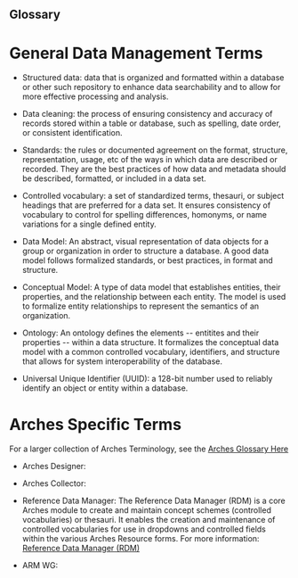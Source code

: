 
## Glossary

# General Data Management Terms

* Structured data: data that is organized and formatted within a database or other such repository to enhance data searchability and to allow for more effective processing and analysis.

* Data cleaning: the process of ensuring consistency and accuracy of records stored within a table or database, such as spelling, date order, or consistent identification.  

* Standards: the rules or documented agreement on the format, structure, representation, usage, etc of the ways in which data are described or recorded. They are the best practices of how data and metadata should be described, formatted, or included in a data set.

* Controlled vocabulary: a set of standardized terms, thesauri, or subject headings that are preferred for a data set. It ensures consistency of vocabulary to control for spelling differences, homonyms, or name variations for a single defined entity.

* Data Model: An abstract, visual representation of data objects for a group or organization in order to structure a database. A good data model follows formalized standards, or best practices, in format and structure.

* Conceptual Model: A type of data model that establishes entities, their properties, and the relationship between each entity. The model is used to formalize entity relationships to represent the semantics of an organization.

* Ontology: An ontology defines the elements -- entitites and their properties -- within a data structure. It formalizes the conceptual data model with a common controlled vocabulary, identifiers, and structure that allows for system interoperability of the database. 

* Universal Unique Identifier (UUID): a 128-bit number used to reliably identify an object or entity within a database.

# Arches Specific Terms

For a larger collection of Arches Terminology, see the [Arches Glossary Here](https://arches.readthedocs.io/en/stable/glossary/)

* Arches Designer: 

* Arches Collector:

* Reference Data Manager: The Reference Data Manager (RDM) is a core Arches module to create and maintain concept schemes (controlled vocabularies) or thesauri. It enables the creation and maintenance of controlled vocabularies for use in dropdowns and controlled fields within the various Arches Resource forms. For more information: [Reference Data Manager (RDM)](https://arches.readthedocs.io/en/stable/rdm/)

* ARM WG:
